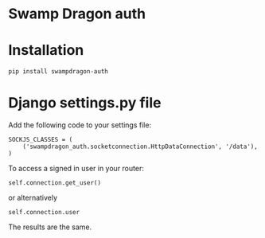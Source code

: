 Swamp Dragon auth
=================

# Installation
```pip install swampdragon-auth```


# Django settings.py file
Add the following code to your settings file:

    SOCKJS_CLASSES = (
        ('swampdragon_auth.socketconnection.HttpDataConnection', '/data'),
    )


To access a signed in user in your router:

    self.connection.get_user()
    
or alternatively

    self.connection.user
    
The results are the same.
